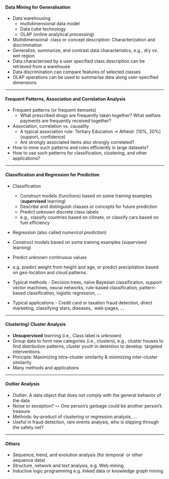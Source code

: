 
#### Data Mining for Generalisation
-   Data warehousing
    -   multidimensional data model
    -   Data cube technology
    -   OLAP (online analytical processing)
-   Multidimensional  class or concept description: Characterization and discrimination
-   Generalize, summarize, and contrast data characteristics, e.g., dry vs. wet region
-   Data characterised by a user specified class description can be retrieved from a warehouse
-   Data discrimination can compare features of selected classes
-   OLAP operations can be used to summarise data along user-specified dimensions

---

#### Frequent Patterns, Association and Correlation Analysis

-   Frequent patterns (or frequent itemsets)
    -   What prescribed drugs are frequently taken together? What welfare payments are frequently received together?
-   Association, correlation vs. causality
    -   A typical association rule: Tertiary Education -> Atheist  [10%, 20%]  (support, confidence)
    -   Are strongly associated items also strongly correlated?
-   How to mine such patterns and rules efficiently in large datasets?
-   How to use such patterns for classification, clustering, and other applications?

---

#### Classification and Regression for Prediction  

-   Classification  
    
    -   Construct models (functions) based on some training examples (**supervised** learning)
    -   Describe and distinguish classes or concepts for future prediction
    -   Predict unknown discrete class labels
    -   e.g., classify countries based on climate, or classify cars based on fuel efficiency  
  
-   Regression (also called _numerical prediction_)

-   Construct models based on some training examples (supervised learning)
-   Predict unknown continuous values
-   e.g. predict weight from height and age, or predict precipitation based on geo-location and cloud patterns.  
    

-   Typical methods - Decision trees, naïve Bayesian classification, support vector machines, neural networks, rule-based classification, pattern-based classification, logistic regression, …
-   Typical applications - Credit card or taxation fraud detection, direct marketing, classifying stars, diseases,  web-pages, …

----

#### Clustering/ Cluster Analysis

-   **Unsupervised** learning (i.e., Class label is unknown)
-   Group data to form new categories (i.e., clusters), e.g., cluster houses to find distribution patterns, cluster youth in detention to develop  targeted interventions.
-   Principle: Maximizing intra-cluster similarity & minimizing inter-cluster similarity
-   Many methods and applications

---

#### Outlier Analysis

-   Outlier: A data object that does not comply with the general behavior of the data
-   Noise or exception? ― One person’s garbage could be another person’s treasure
-   Methods: by-product of clustering or regression analysis, …
-   Useful in fraud detection, rare events analysis, who is slipping through the safety net?

---

#### Others

-   Sequence, trend, and evolution analysis (for temporal  or other sequence data)
-   Structure, network and text analysis, e.g. Web mining
-   Inductive logic programming e.g. linked data or knowledge graph mining